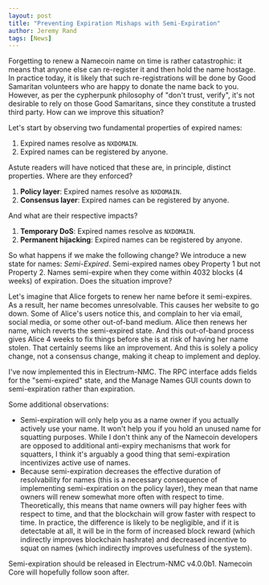```yaml
---
layout: post
title: "Preventing Expiration Mishaps with Semi-Expiration"
author: Jeremy Rand
tags: [News]
---
```


Forgetting to renew a Namecoin name on time is rather catastrophic: it means that anyone else can re-register it and then hold the name hostage.  In practice today, it is likely that such re-registrations will be done by Good Samaritan volunteers who are happy to donate the name back to you.  However, as per the cypherpunk philosophy of "don't trust, verify", it's not desirable to rely on those Good Samaritans, since they constitute a trusted third party.  How can we improve this situation?

Let's start by observing two fundamental properties of expired names:

1. Expired names resolve as `NXDOMAIN`.
2. Expired names can be registered by anyone.

Astute readers will have noticed that these are, in principle, distinct properties.  Where are they enforced?

1. **Policy layer**: Expired names resolve as `NXDOMAIN`.
2. **Consensus layer**: Expired names can be registered by anyone.

And what are their respective impacts?

1. **Temporary DoS**: Expired names resolve as `NXDOMAIN`.
2. **Permanent hijacking**: Expired names can be registered by anyone.

So what happens if we make the following change?  We introduce a new state for names: *Semi-Expired*.  Semi-expired names obey Property 1 but not Property 2.  Names semi-expire when they come within 4032 blocks (4 weeks) of expiration.  Does the situation improve?

Let's imagine that Alice forgets to renew her name before it semi-expires.  As a result, her name becomes unresolvable.  This causes her website to go down.  Some of Alice's users notice this, and complain to her via email, social media, or some other out-of-band medium.  Alice then renews her name, which reverts the semi-expired state.  And this out-of-band process gives Alice 4 weeks to fix things before she is at risk of having her name stolen.  That certainly seems like an improvement.  And this is solely a policy change, not a consensus change, making it cheap to implement and deploy.

I've now implemented this in Electrum-NMC.  The RPC interface adds fields for the "semi-expired" state, and the Manage Names GUI counts down to semi-expiration rather than expiration.

Some additional observations:

* Semi-expiration will only help you as a name owner if you actually actively use your name.  It won't help you if you hold an unused name for squatting purposes.  While I don't think any of the Namecoin developers are opposed to additional anti-expiry mechanisms that work for squatters, I think it's arguably a good thing that semi-expiration incentivizes active use of names.
* Because semi-expiration decreases the effective duration of resolvability for names (this is a necessary consequence of implementing semi-expiration on the policy layer), they mean that name owners will renew somewhat more often with respect to time.  Theoretically, this means that name owners will pay higher fees with respect to time, and that the blockchain will grow faster with respect to time.  In practice, the difference is likely to be negligible, and if it is detectable at all, it will be in the form of increased block reward (which indirectly improves blockchain hashrate) and decreased incentive to squat on names (which indirectly improves usefulness of the system).

Semi-expiration should be released in Electrum-NMC v4.0.0b1.  Namecoin Core will hopefully follow soon after.
